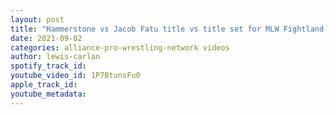 ```yaml
---
layout: post
title: "Hammerstone vs Jacob Fatu title vs title set for MLW Fightland, Tony Khan, NJPW, Gable Steveson"
date: 2021-09-02
categories: alliance-pro-wrestling-network videos
author: lewis-carlan
spotify_track_id: 
youtube_video_id: 1P7BtunsFu0
apple_track_id: 
youtube_metadata: 
---
```

